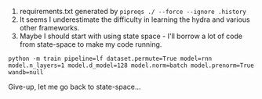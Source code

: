 1. requirements.txt generated by `pipreqs ./ --force --ignore .history`
2. It seems I underestimate the difficulty in learning the hydra and various other frameworks.
3. Maybe I should start with using state space - I'll borrow a lot of code from state-space to make my code running.

`python -m train pipeline=lf dataset.permute=True model=rnn model.n_layers=1 model.d_model=128 model.norm=batch model.prenorm=True wandb=null`

Give-up, let me go back to state-space...
